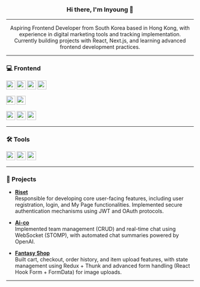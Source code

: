 <h3 align="center">Hi there, I'm Inyoung 👋</h3>

---

<p align="center">
Aspiring Frontend Developer from South Korea based in Hong Kong, with experience in digital marketing tools and tracking implementation.  <br/>
Currently building projects with React, Next.js, and learning advanced frontend development practices.
</p>

---

### 💻 Frontend

<p align="left">
  <a href="#"><img src="https://img.shields.io/badge/HTML5-E34F26?style=for-the-badge&logo=html5&logoColor=white" height="24"/></a>
  <a href="#"><img src="https://img.shields.io/badge/CSS-1572B6?style=for-the-badge&logo=css&logoColor=white" height="24"/></a>
  <a href="#"><img src="https://img.shields.io/badge/JavaScript-F7DF1E?style=for-the-badge&logo=javascript&logoColor=black" height="24"/></a>
  <a href="#"><img src="https://img.shields.io/badge/TypeScript-3178C6?style=for-the-badge&logo=typescript&logoColor=white" height="24"/></a>
</p>

<p align="left">
  <a href="#"><img src="https://img.shields.io/badge/React-61DAFB?style=for-the-badge&logo=react&logoColor=black" height="24"/></a>
  <a href="#"><img src="https://img.shields.io/badge/Next.js-000000?style=for-the-badge&logo=nextdotjs&logoColor=white"height="24"/></a>
</p>

<p align="left">
    <a href="#"><img src="https://img.shields.io/badge/SCSS-CC6699?style=for-the-badge&logo=sass&logoColor=white" height="24"/></a>
  <a href="#"><img src="https://img.shields.io/badge/Tailwind_CSS-38B2AC?style=for-the-badge&logo=tailwindcss&logoColor=white" height="24"/></a>
  <a href="#"><img src="https://img.shields.io/badge/styled--components-DB7093?style=for-the-badge&logo=styled-components&logoColor=white" height="24"/></a>
</p>

---

### 🛠️ Tools

<p align="left">
  <a href="#"><img src="https://img.shields.io/badge/Google%20Ads-4285F4?style=for-the-badge&logo=googleads&logoColor=white" height="24"/></a>
  <a href="#"><img src="https://img.shields.io/badge/Google%20Analytics-E37400?style=for-the-badge&logo=googleanalytics&logoColor=white" height="24"/></a>
  <a href="#"><img src="https://img.shields.io/badge/Google%20Tag%20Manager-246FDB?style=for-the-badge&logo=googletagmanager&logoColor=white" height="24"/></a>
</p>

---

### 🚀 Projects

- [**Riset**](https://github.com/rise-set-riset/riset_frontend)  
  Responsible for developing core user-facing features, including user registration, login, and My Page functionalities. Implemented secure authentication mechanisms using JWT and OAuth protocols.

- [**Ai-co**](https://github.com/supercoding-aico)  
  Implemented team management (CRUD) and real-time chat using WebSocket (STOMP), with automated chat summaries powered by OpenAI.
  
- [**Fantasy Shop**](https://github.com/fantasy-shop)  
  Built cart, checkout, order history, and item upload features, with state management using Redux + Thunk and advanced form handling (React Hook Form + FormData) for image uploads.

---



<!--
**ines2131/ines2131** is a ✨ _special_ ✨ repository because its `README.md` (this file) appears on your GitHub profile.

Here are some ideas to get you started:

- 🔭 I’m currently working on ...
- 🌱 I’m currently learning ...
- 👯 I’m looking to collaborate on ...
- 🤔 I’m looking for help with ...
- 💬 Ask me about ...
- 📫 How to reach me: ...
- 😄 Pronouns: ...
- ⚡ Fun fact: ...
-->
